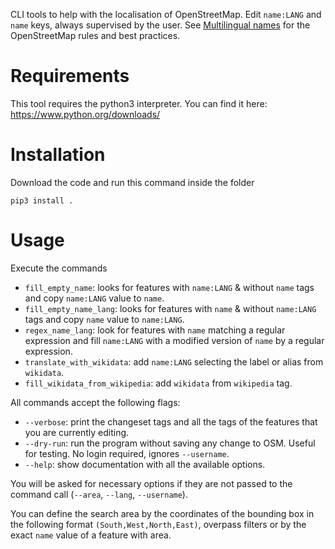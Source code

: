 CLI tools to help with the localisation of OpenStreetMap.
Edit ```name:LANG``` and ```name``` keys, always supervised by the user.
See [Multilingual names](https://wiki.openstreetmap.org/wiki/Multilingual_names) for the OpenStreetMap rules and best practices. 

# Requirements

This tool requires the python3 interpreter. You can find it here:
https://www.python.org/downloads/

# Installation
Download the code and run this command inside the folder
```
pip3 install .
```

# Usage

Execute the commands

* ```fill_empty_name```: looks for features with ```name:LANG``` & without ```name``` tags and copy ```name:LANG``` value to ```name```.
* ```fill_empty_name_lang```: looks for features with ```name``` & without ```name:LANG``` tags and copy ```name``` value to ```name:LANG```.
* ```regex_name_lang```: look for features with ```name``` matching a regular expression and fill ```name:LANG``` with a modified version of ```name``` by a regular expression.
* ```translate_with_wikidata```: add ```name:LANG``` selecting the label or alias from ```wikidata```.
* ```fill_wikidata_from_wikipedia```: add ```wikidata``` from ```wikipedia``` tag.

All commands accept the following flags:

* ```--verbose```: print the changeset tags and all the tags of the features that you are currently editing.
* ```--dry-run```: run the program without saving any change to OSM. Useful for testing. No login required, ignores ```--username```.
* ```--help```: show documentation with all the available options.

You will be asked for necessary options if they are not passed to the command call (```--area```, ```--lang```, ```--username```).

You can define the search area by the coordinates of the bounding box in the following format ```(South,West,North,East)```, overpass filters or by the exact ```name``` value of a feature with area.
